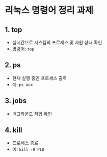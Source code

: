 # 리눅스 명령어 정리 과제

## 1. top
- 실시간으로 시스템의 프로세스 및 자원 상태 확인
- 명령어: `top`

## 2. ps
- 현재 실행 중인 프로세스 출력
- 예: `ps aux`

## 3. jobs
- 백그라운드 작업 확인

## 4. kill
- 프로세스 종료
- 예: `kill -9 PID`
